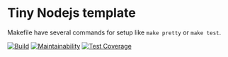 # Tiny Nodejs template

Makefile have several commands for setup like ```make pretty``` or ```make test```.

[![Build](https://github.com/AlexanderAverin/JS-BluePrint/actions/workflows/Build.yaml/badge.svg)](https://github.com/AlexanderAverin/JS-BluePrint/actions/workflows/Build.yaml)
[![Maintainability](https://api.codeclimate.com/v1/badges/131d724220e43b0feeba/maintainability)](https://codeclimate.com/github/AlexanderAverin/JS-BluePrint/maintainability)
[![Test Coverage](https://api.codeclimate.com/v1/badges/131d724220e43b0feeba/test_coverage)](https://codeclimate.com/github/AlexanderAverin/JS-BluePrint/test_coverage)
